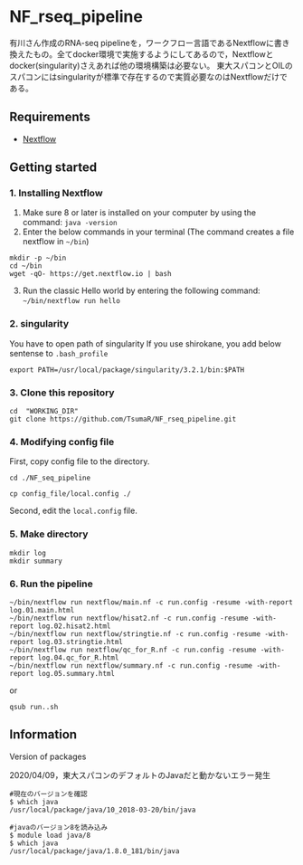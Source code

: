 # NF_rseq_pipeline 
有川さん作成のRNA-seq pipelineを，ワークフロー言語であるNextflowに書き換えたもの。全てdocker環境で実施するようにしてあるので，Nextflowとdocker(singularity)さえあれば他の環境構築は必要ない。 
東大スパコンとOILのスパコンにはsingularityが標準で存在するので実質必要なのはNextflowだけである。

## Requirements
- [Nextflow](https://www.nextflow.io/)

## Getting started

### 1. Installing Nextflow

1. Make sure 8 or later is installed on your computer by using the command: `java -version`
2. Enter the below commands in your terminal (The command creates a file nextflow in `~/bin`)

```
mkdir -p ~/bin
cd ~/bin
wget -qO- https://get.nextflow.io | bash
``` 
3. Run the classic Hello world by entering the following command: `~/bin/nextflow run hello` 

### 2. singularity

You have to open path of singularity
If you use shirokane, you add below sentense to `.bash_profile`

```
export PATH=/usr/local/package/singularity/3.2.1/bin:$PATH
```

### 3. Clone this repository

```
cd  "WORKING_DIR"
git clone https://github.com/TsumaR/NF_rseq_pipeline.git
```

### 4. Modifying config file 

First, copy config file to the directory.

```
cd ./NF_seq_pipeline

cp config_file/local.config ./
```
Second, edit the `local.config` file.

### 5. Make directory

```
mkdir log
mkdir summary
```

### 6. Run the pipeline

```
~/bin/nextflow run nextflow/main.nf -c run.config -resume -with-report log.01.main.html
~/bin/nextflow run nextflow/hisat2.nf -c run.config -resume -with-report log.02.hisat2.html
~/bin/nextflow run nextflow/stringtie.nf -c run.config -resume -with-report log.03.stringtie.html
~/bin/nextflow run nextflow/qc_for_R.nf -c run.config -resume -with-report log.04.qc_for_R.html
~/bin/nextflow run nextflow/summary.nf -c run.config -resume -with-report log.05.summary.html
``` 

or

```
qsub run..sh
```

## Information 
Version of packages

2020/04/09，東大スパコンのデフォルトのJavaだと動かないエラー発生

```
#現在のバージョンを確認
$ which java
/usr/local/package/java/10_2018-03-20/bin/java

#javaのバージョン8を読み込み
$ module load java/8
$ which java
/usr/local/package/java/1.8.0_181/bin/java
``` 
